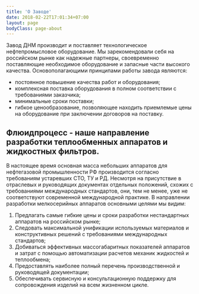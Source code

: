 ```yaml
---
title: 'О Заводе'
date: 2018-02-22T17:01:34+07:00
layout: page
bodyClass: page-about
---
```


Завод ДНМ производит и поставляет технологическое нефтепромысловое оборудование. Мы зарекомендовали себя на российском рынке как надежные партнеры, своевременно поставляющие необходимое оборудование и запасные части высокого качества. 
Основополагающими принципами работы завода являются: 
- постоянное повышение качества работ и оборудования;
- комплексная поставка оборудования в полном соответствии с требованиями заказчика;
- минимальные сроки поставки;
- гибкое ценообразование, позволяющее находить приемлемые цены на оборудование при заключении договоров на поставку.

## Флюидпроцесс - наше направление разработки теплообменных аппаратов и жидкостных фильтров.

В настоящее время основная масса небольших аппаратов для нефтегазовой промышленности РФ производится согласно требованиям устаревших СТО, ТУ и РД. Несмотря на присутствие в отраслевых и руководящих документах отдельных положений, схожих с требованиями международных стандартов, они, тем не менее, уже не соответствуют современной международной практике.
В направлении разработки мелкосерийных аппаратов основными целями мы видим:
1. Предлагать самые гибкие цены и сроки разработки нестандартных аппаратов на российском рынке;
2. Следовать максимальной унификации используемых материалов и конструктивных решений с требованиями международных стандартов;
3. Добиваться эффективных массогабаритных показателей аппаратов и затрат с помощью автоматизации расчетов механик жидкостей и теплообмена;
4. Предоставлять наиболее полный перечень производственной и руководящей документации;
5. Обеспечивать сервисную и консультационную поддержку для сопровождения изделий на всем жизненном цикле.